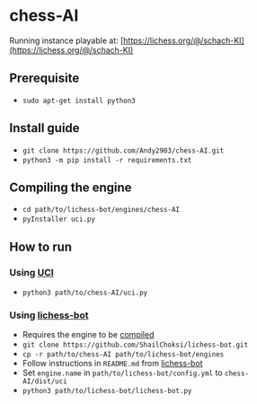 # chess-AI

Running instance playable at: [https://lichess.org/@/schach-KI](https://lichess.org/@/schach-KI)

## Prerequisite

- `sudo apt-get install python3`

## Install guide

- `git clone https://github.com/Andy2903/chess-AI.git`
- `python3 -m pip install -r requirements.txt`

## Compiling the engine

- `cd path/to/lichess-bot/engines/chess-AI`
- `pyInstaller uci.py`

## How to run

### Using [UCI](http://wbec-ridderkerk.nl/html/UCIProtocol.html)

- `python3 path/to/chess-AI/uci.py`

### Using [lichess-bot](https://github.com/ShailChoksi/lichess-bot)

- Requires the engine to be [compiled](##Compiling-the-engine)
- `git clone https://github.com/ShailChoksi/lichess-bot.git`
- `cp -r path/to/chess-AI path/to/lichess-bot/engines`
- Follow instructions in `README.md` from [lichess-bot](https://github.com/ShailChoksi/lichess-bot)
- Set `engine.name` in `path/to/lichess-bot/config.yml` to `chess-AI/dist/uci`
- `python3 path/to/lichess-bot/lichess-bot.py`
